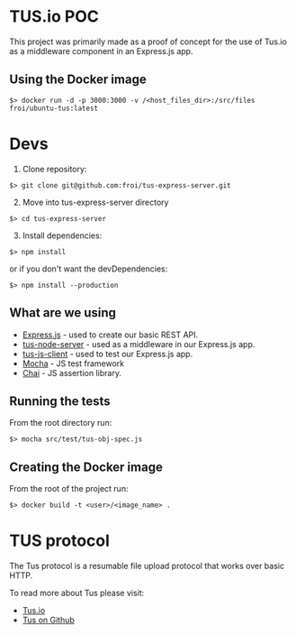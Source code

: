 # TUS.io POC

This project was primarily made as a proof of concept for the use of Tus.io as a middleware component in an Express.js app.

## Using the Docker image

```
$> docker run -d -p 3000:3000 -v /<host_files_dir>:/src/files froi/ubuntu-tus:latest
```

# Devs

1. Clone repository:
```
$> git clone git@github.com:froi/tus-express-server.git
```

2. Move into tus-express-server directory
```
$> cd tus-express-server
```

3. Install dependencies:
```
$> npm install
```
or if you don't want the devDependencies:
```
$> npm install --production
```

## What are we using

* [Express.js](https://expressjs.com/) - used to create our basic REST API.
* [tus-node-server](https://github.com/tus/tus-node-server) - used as a middleware in our Express.js app.
* [tus-js-client](https://github.com/tus/tus-js-client) - used to test our Express.js app.
* [Mocha](https://mochajs.org/) - JS test framework
* [Chai](http://chaijs.com/) - JS assertion library.

## Running the tests

From the root directory run:

```
$> mocha src/test/tus-obj-spec.js
```

## Creating the Docker image

From the root of the project run:

```
$> docker build -t <user>/<image_name> .
```

# TUS protocol

The Tus protocol is a resumable file upload protocol that works over basic HTTP.

To read more about Tus please visit:

* [Tus.io](http://tus.io)
* [Tus on Github](https://github.com/tus)
